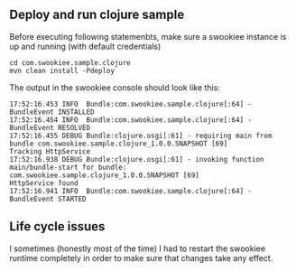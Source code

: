## Deploy and run clojure sample

Before executing following statemenbts, make sure a swookiee instance is up and running (with default credentials)

```shell
cd com.swookiee.sample.clojure
mvn clean install -Pdeploy
```

The output in the swookiee console should look like this:
```
17:52:16.453 INFO  Bundle:com.swookiee.sample.clojure[:64] - BundleEvent INSTALLED
17:52:16.454 INFO  Bundle:com.swookiee.sample.clojure[:64] - BundleEvent RESOLVED
17:52:16.455 DEBUG Bundle:clojure.osgi[:61] - requiring main from bundle com.swookiee.sample.clojure_1.0.0.SNAPSHOT [69]
Tracking HttpService
17:52:16.938 DEBUG Bundle:clojure.osgi[:61] - invoking function main/bundle-start for bundle: com.swookiee.sample.clojure_1.0.0.SNAPSHOT [69]
HttpService found
17:52:16.941 INFO  Bundle:com.swookiee.sample.clojure[:64] - BundleEvent STARTED
```

## Life cycle issues
I sometimes (honestly most of the time) I had to restart the swookiee runtime completely in order to make sure that changes take any effect.
